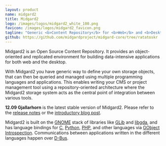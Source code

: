 ```yaml
---
layout: product
name: midgard2
title: Midgard2
logo: /images/logos/midgard2_white_100.png
favicon: /images/logos/midgard2_favicon.png
tagline: "Generic <b>Content Repository</b> for <b>Web</b> and <b>Desktop applications</b>"
github: https://github.com/midgardproject/midgard-core/tree/ratatoskr 
---
```

Midgard2 is an Open Source Content Repository. It provides an object-oriented and replicated environment for building data-intensive applications for both web and the desktop.

With Midgard2 you have generic way to define your own storage objects, that can then be queried and managed using multiple programming languages and applications. This enables writing your CMS or project management tool using a repository-oriented architecture where the Midgard2 storage system acts as the central point of integration between various tools.

<div class="update">
<strong>12.09 Gjallarhorn</strong> is the latest stable version of Midgard2. Please refer to the <a href="http://lists.midgard-project.org/pipermail/dev/2012-September/003202.html">release notes</a> or the <a href="http://bergie.iki.fi/blog/gjallarhorn/">introductory blog post</a>.
</div>

Midgard2 is built on the [GNOME](http://www.gnome.org/) stack of libraries like [GLib](http://en.wikipedia.org/wiki/GLib) and [libgda](http://www.gnome-db.org/), and has language bindings for [C](http://en.wikipedia.org/wiki/C_%28programming_language%29), [Python](http://python.org/), [PHP](http://php.net/), and other languages via [GObject Introspection](http://live.gnome.org/GObjectIntrospection/). Communications between applications written in the different languages happen over [D-Bus](http://www.freedesktop.org/wiki/Software/dbus).
